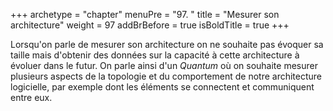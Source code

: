 +++
archetype = "chapter"
menuPre = "97. "
title = "Mesurer son architecture"
weight = 97
addBrBefore = true
isBoldTitle = true
+++

Lorsqu'on parle de mesurer son architecture on ne souhaite pas évoquer sa taille mais d'obtenir des données sur la capacité à cette architecture à évoluer dans le futur. On parle ainsi d'un _Quantum_ où on souhaite mesurer plusieurs aspects de la topologie et du comportement de notre architecture logicielle, par exemple dont les éléments se connectent et communiquent entre eux.
